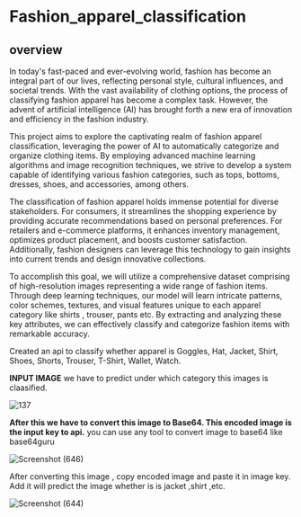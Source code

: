 # Fashion_apparel_classification

## **overview** 
In today's fast-paced and ever-evolving world, fashion has become an integral part of our lives, reflecting personal style, cultural influences, and societal trends. With the vast availability of clothing options, the process of classifying fashion apparel has become a complex task. However, the advent of artificial intelligence (AI) has brought forth a new era of innovation and efficiency in the fashion industry.

This project aims to explore the captivating realm of fashion apparel classification, leveraging the power of AI to automatically categorize and organize clothing items. By employing advanced machine learning algorithms and image recognition techniques, we strive to develop a system capable of identifying various fashion categories, such as tops, bottoms, dresses, shoes, and accessories, among others.

The classification of fashion apparel holds immense potential for diverse stakeholders. For consumers, it streamlines the shopping experience by providing accurate recommendations based on personal preferences. For retailers and e-commerce platforms, it enhances inventory management, optimizes product placement, and boosts customer satisfaction. Additionally, fashion designers can leverage this technology to gain insights into current trends and design innovative collections.

To accomplish this goal, we will utilize a comprehensive dataset comprising of high-resolution images representing a wide range of fashion items. Through deep learning techniques, our model will learn intricate patterns, color schemes, textures, and visual features unique to each apparel category like shirts , trouser, pants etc. By extracting and analyzing these key attributes, we can effectively classify and categorize fashion items with remarkable accuracy.


Created an api to classify whether apparel is 
Goggles,
Hat,
Jacket,
Shirt,
Shoes,
Shorts,
Trouser,
T-Shirt,
Wallet,
Watch.

**INPUT IMAGE**
we have to predict under which category this images is claasified.




![137](https://github.com/yashn1998/Fashion_apparel_classification/assets/102281447/8ac3b80a-6ffd-4def-8ef7-b91afda301a3)



**After this we have to convert this image to Base64. This encoded image is the input key to api.**
you can use any tool to convert image to base64 like base64guru


![Screenshot (646)](https://github.com/yashn1998/Fashion_apparel_classification/assets/102281447/3eb059cc-98bf-4239-9d13-3a6c2ca00ef8)





After converting this image , copy encoded image and paste it in image key. Add it will predict the image whether is is jacket ,shirt ,etc.




![Screenshot (644)](https://github.com/yashn1998/Fashion_apparel_classification/assets/102281447/f1e6eb8c-298a-44f6-8510-7c6eb7caa9d4)
